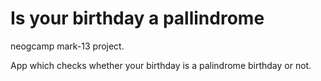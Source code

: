 # Is your birthday a pallindrome
neogcamp mark-13 project.

App which checks whether your birthday is a palindrome birthday or not.
 
